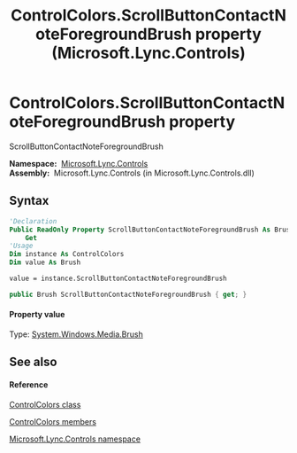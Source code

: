 ﻿---
title: ControlColors.ScrollButtonContactNoteForegroundBrush property  (Microsoft.Lync.Controls)
TOCTitle: 'ScrollButtonContactNoteForegroundBrush property '
ms:assetid: P:Microsoft.Lync.Controls.ControlColors.ScrollButtonContactNoteForegroundBrush_DI_3_UC_OCS14MrefLyncWPF
ms:mtpsurl: https://msdn.microsoft.com/en-us/library/microsoft.lync.controls.controlcolors.scrollbuttoncontactnoteforegroundbrush_di_3_uc_ocs14mreflyncwpf(v=office.15)
ms:contentKeyID: 48598659
ms.date: 07/28/2014
mtps_version: v=office.15
f1_keywords:
- Microsoft.Lync.Controls.ControlColors.ScrollButtonContactNoteForegroundBrush
dev_langs:
- CSharp
- JScript
- VB
- other
---

# ControlColors.ScrollButtonContactNoteForegroundBrush property

ScrollButtonContactNoteForegroundBrush

**Namespace:**  [Microsoft.Lync.Controls](microsoft-lync-controls-namespace_1.md)  
**Assembly:**  Microsoft.Lync.Controls (in Microsoft.Lync.Controls.dll)

## Syntax

``` vb
'Declaration
Public ReadOnly Property ScrollButtonContactNoteForegroundBrush As Brush
    Get
'Usage
Dim instance As ControlColors
Dim value As Brush

value = instance.ScrollButtonContactNoteForegroundBrush
```

``` csharp
public Brush ScrollButtonContactNoteForegroundBrush { get; }
```

#### Property value

Type: [System.Windows.Media.Brush](http://msdn2.microsoft.com/en-us/library/ms634880)  

## See also

#### Reference

[ControlColors class](controlcolors-class-microsoft-lync-controls_1.md)

[ControlColors members](controlcolors-members-microsoft-lync-controls_1.md)

[Microsoft.Lync.Controls namespace](microsoft-lync-controls-namespace_1.md)

